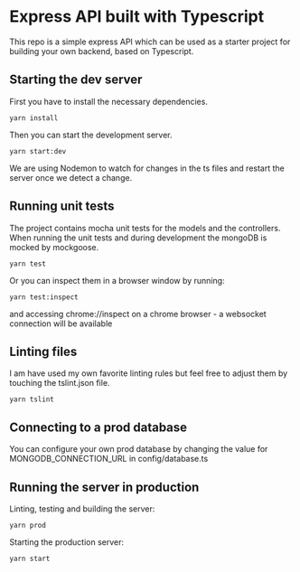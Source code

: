 # Express API built with Typescript

This repo is a simple express API which can be used as a starter project for building your own backend, based on Typescript.

## Starting the dev server

First you have to install the necessary dependencies.

```yarn install```

Then you can start the development server.

```yarn start:dev```

We are using Nodemon to watch for changes in the ts files and restart the server once we detect a change.

## Running unit tests

The project contains mocha unit tests for the models and the controllers. When running the unit tests and during development the mongoDB is mocked by mockgoose.

```yarn test```

Or you can inspect them in a browser window by running:

```yarn test:inspect```

and accessing chrome://inspect on a chrome browser - a websocket connection will be available

## Linting files

I am have used my own favorite linting rules but feel free to adjust them by touching the tslint.json file.

```yarn tslint```

## Connecting to a prod database

You can configure your own prod database by changing the value for MONGODB_CONNECTION_URL in config/database.ts

## Running the server in production

Linting, testing and building the server:

```yarn prod```

Starting the production server:

```yarn start```